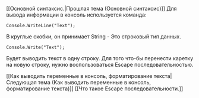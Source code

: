 [[Основной синтаксис.|Прошлая тема (Основной синтаксис)]]
Для вывода информации в консоль используется команда:
```Csharp
Console.WriteLine("Text");
```
В круглые скобки, он принимает String - Это строковый тип данных.
```Csharp
Console.Write("Text");
```
Будет выводить текст в одну строку. Для того что-бы перенести каретку на новую строку, нужно воспользоваться Escape последовательностью.

[[Как выводить переменные в консоль, форматирование текста|Следующая тема (Как выводить переменные в консоль, форматирование текста)]]
[[Что такое Escape последовательности.]]